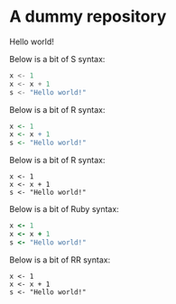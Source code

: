 
# A dummy repository

Hello world!

Below is a bit of S syntax:
```s
x <- 1
x <- x + 1
s <- "Hello world!"
```

Below is a bit of R syntax:
```r
x <- 1
x <- x + 1
s <- "Hello world!"
```

Below is a bit of R syntax:
```{r}
x <- 1
x <- x + 1
s <- "Hello world!"
```

Below is a bit of Ruby syntax:
```ruby
x <- 1
x <- x + 1
s <- "Hello world!"
```

Below is a bit of RR syntax:
```rr
x <- 1
x <- x + 1
s <- "Hello world!"
```
